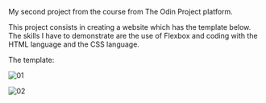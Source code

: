 My second project from the course from The Odin Project platform.

This project consists in creating a website which has the template below. The skills I have to demonstrate are the use of Flexbox and coding with the HTML language and the CSS language.

The template:

![01](https://github.com/RalucaDavid/CatCaringHub/assets/117584603/94c78aa0-edd3-4d7e-95cf-1419c1f9eb5d)

![02](https://github.com/RalucaDavid/CatCaringHub/assets/117584603/53c43f31-c628-4cf9-8b33-23acb041d61e)
